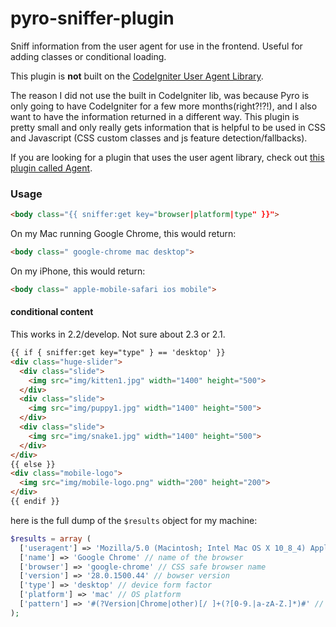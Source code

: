 pyro-sniffer-plugin
===================

Sniff information from the user agent for use in the frontend. Useful for adding classes or conditional loading.

This plugin is **not** built on the [CodeIgniter User Agent Library](http://ellislab.com/codeigniter/user-guide/libraries/user_agent.html).

The reason I did not use the built in CodeIgniter lib, was because Pyro is only going to have CodeIgniter for a few more months(right?!?!), and I also want to have the information returned in a different way. This plugin is pretty small and only really gets information that is helpful to be used in CSS and Javascript (CSS custom classes and js feature detection/fallbacks).

If you are looking for a plugin that uses the user agent library, check out [this plugin called Agent](https://www.pyrocms.com/store/details/agent_plugin).

### Usage

```html
<body class="{{ sniffer:get key="browser|platform|type" }}">
```

On my Mac running Google Chrome, this would return:

```html
<body class=" google-chrome mac desktop">
```

On my iPhone, this would return:

```html
<body class=" apple-mobile-safari ios mobile">
```

#### conditional content

This works in 2.2/develop. Not sure about 2.3 or 2.1.

```html
{{ if { sniffer:get key="type" } == 'desktop' }}
<div class="huge-slider">
  <div class="slide">
    <img src="img/kitten1.jpg" width="1400" height="500">
  </div>
  <div class="slide">
    <img src="img/puppy1.jpg" width="1400" height="500">
  </div>
  <div class="slide">
    <img src="img/snake1.jpg" width="1400" height="500">
  </div>
</div>
{{ else }}
<div class="mobile-logo">
  <img src="img/mobile-logo.png" width="200" height="200">
</div>
{{ endif }}
```

here is the full dump of the `$results` object for my machine:

```php
$results = array (
  ['useragent'] => 'Mozilla/5.0 (Macintosh; Intel Mac OS X 10_8_4) AppleWebKit/537.36 (KHTML, like Gecko) Chrome/28.0.1500.44 Safari/537.36' // full ua string
  ['name'] => 'Google Chrome' // name of the browser
  ['browser'] => 'google-chrome' // CSS safe browser name
  ['version'] => '28.0.1500.44' // bowser version
  ['type'] => 'desktop' // device form factor
  ['platform'] => 'mac' // OS platform
  ['pattern'] => '#(?Version|Chrome|other)[/ ]+(?[0-9.|a-zA-Z.]*)#' // match pattern
);
```





